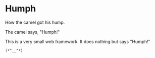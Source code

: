 # Humph

How the camel got his hump.

The camel says, "Humph!"

This is a very small web framework. It does nothing but says "Humph!"

`(*^__^*)`
